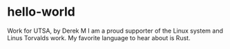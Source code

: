 # hello-world
Work for UTSA, by Derek M
I am a proud supporter of the Linux system and Linus Torvalds work. My favorite language to hear about is Rust.
